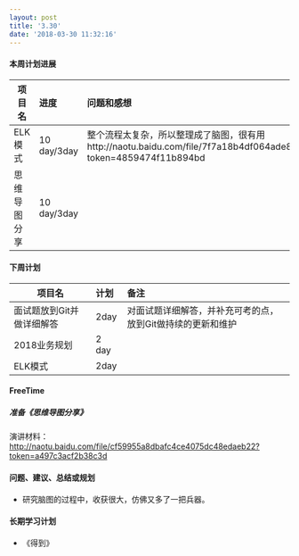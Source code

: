 ```yaml
---
layout: post
title: '3.30'
date: '2018-03-30 11:32:16'
---
```


#### 本周计划进展

| 项目名         | 进度              | 问题和感想  |
| ------------- |:----------------| :---------|
| ELK模式   |  10 day/3day  | 整个流程太复杂，所以整理成了脑图，很有用http://naotu.baidu.com/file/7f7a18b4df064ade883ea50f43b8f601?token=4859474f11b894bd |
| 思维导图 分享  |  10 day/3day  |  |



#### 下周计划

| 项目名         | 计划              | 备注  |
| ------------- |:----------------| :---------|
| 面试题放到Git并做详细解答    |   2day | 对面试题详细解答，并补充可考的点，放到Git做持续的更新和维护 |
| 2018业务规划   |  2 day  |  |
| ELK模式   |  2day  |  |

#### FreeTime 

##### 准备《思维导图分享》
演讲材料：http://naotu.baidu.com/file/cf59955a8dbafc4ce4075dc48edaeb22?token=a497c3acf2b38c3d

#### 问题、建议、总结或规划
- 研究脑图的过程中，收获很大，仿佛又多了一把兵器。


#### 长期学习计划
- 《得到》
